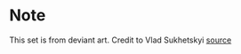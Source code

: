 # Note

This set is from deviant art. Credit to Vlad Sukhetskyi
[source](https://www.deviantart.com/vladsukhetskyi)
